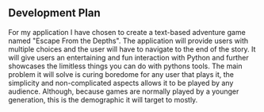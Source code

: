 ## Development Plan

For my application I have chosen to create a text-based adventure game named "Escape From the Depths". The application will provide users with multiple choices and the user will have to navigate to the end of the story. It will give users an entertaining and fun interaction with Python and further showcases the  limitless things you can do  with pythons tools. The main problem it will solve is curing boredome for any user that plays it, the simplicity and non-complicated aspects allows it to be played by any audience. Although, because games are normally played by a younger generation, this is the demographic it will target to mostly. 